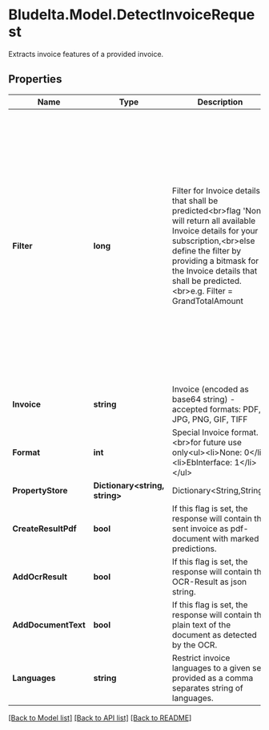 # Bludelta.Model.DetectInvoiceRequest
Extracts invoice features of a provided invoice.

## Properties

Name | Type | Description | Notes
------------ | ------------- | ------------- | -------------
**Filter** | **long** | Filter for Invoice details that shall be predicted&lt;br&gt;flag &#39;None&#39; will return all available Invoice details for your subscription,&lt;br&gt;else define the filter by providing a bitmask for the Invoice details that shall be predicted.&lt;br&gt;e.g. Filter &#x3D; GrandTotalAmount | Ibans.&lt;br&gt;&lt;br&gt;Filters:&lt;br&gt;&lt;ul&gt;&lt;li&gt;None:                      0&lt;/li&gt;&lt;li&gt;DeliveryDate:              8&lt;/li&gt;&lt;li&gt;GrandTotalAmount:         16&lt;/li&gt;&lt;li&gt;InvoiceDate:              64&lt;/li&gt;&lt;li&gt;InvoiceId:              1024&lt;/li&gt;&lt;li&gt;DocumentType:           8192&lt;/li&gt;&lt;li&gt;Ibans:                 16384&lt;/li&gt;&lt;li&gt;InvoiceCurrency:      524288&lt;/li&gt;&lt;li&gt;CustomerId:          2097152&lt;/li&gt;&lt;li&gt;UstIds:              8388608&lt;/li&gt;&lt;li&gt;SenderOrderId:      16777216&lt;/li&gt;&lt;li&gt;ReceiverOrderId:    33554432&lt;/li&gt;&lt;li&gt;SenderOrderDate:    67108864&lt;/li&gt;&lt;li&gt;ReceiverOrderDate: 134217728&lt;/li&gt;&lt;li&gt;VatGroup:          536870912&lt;/li&gt;&lt;/ul&gt; | [optional] 
**Invoice** | **string** | Invoice (encoded as base64 string) - accepted formats: PDF, JPG, PNG, GIF, TIFF | [optional] 
**Format** | **int** | Special Invoice format.&lt;br&gt;for future use only&lt;ul&gt;&lt;li&gt;None: 0&lt;/li&gt;&lt;li&gt;EbInterface: 1&lt;/li&gt;&lt;/ul&gt; | [optional] 
**PropertyStore** | **Dictionary&lt;string, string&gt;** | Dictionary&lt;String,String&gt; | [optional] 
**CreateResultPdf** | **bool** | If this flag is set, the response will contain the sent invoice as pdf-document with marked predictions. | [optional] 
**AddOcrResult** | **bool** | If this flag is set, the response will contain the OCR-Result as json string. | [optional] 
**AddDocumentText** | **bool** | If this flag is set, the response will contain the plain text of the document as detected by the OCR. | [optional] 
**Languages** | **string** | Restrict invoice languages to a given set provided as a comma separates string of languages. | [optional] 

[[Back to Model list]](../README.md#documentation-for-models) [[Back to API list]](../README.md#documentation-for-api-endpoints) [[Back to README]](../README.md)

